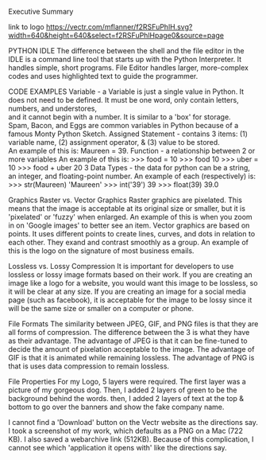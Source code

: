 Executive Summary

link to logo
https://vectr.com/mflanner/f2RSFuPhlH.svg?width=640&height=640&select=f2RSFuPhlHpage0&source=page


PYTHON IDLE
The difference between the shell and the file editor in the IDLE is a command line tool that starts up with the Python Interpreter.  It handles simple, short programs.  File Editor handles larger, more-complex codes and uses highlighted text to guide the programmer.  

CODE EXAMPLES
Variable - a Variable is just a single value in Python.  It does not need to be defined.  It must be one word, only contain letters, numbers, and understores,        
    and it cannot begin with a number. It is similar to a 'box' for storage.  
    Spam, Bacon, and Eggs are common variables in Python because of a famous Monty Python Sketch. 
Assigned Statement - contains 3 items: (1) variable name, (2) assignment operator, & (3) value to be stored.  
    An example of this is: Maureen = 39. 
Function - a relationship between 2 or more variables
    An example of this is: 
      >>> food = 10
      >>> food
      10
      >>> uber = 10
      >>> food + uber 
      20
3 Data Types - the data for python can be a string, an integer, and floating-point number.
    An example of each (respectively) is:
      >>> str(Maureen)
      'Maureen'
      >>> int('39')
      39
      >>> float(39)
      39.0


Graphics
Raster vs. Vector Graphics
Raster graphics are pixelated.  This means that the image is acceptable at its original size or smaller, but it is 'pixelated' or 'fuzzy' when enlarged.  An example of this is when you zoom in on 'Google images' to better see an item. 
Vector graphics are based on points.  It uses different points to create lines, curves, and dots in relation to each other.  They exand and contrast smoothly as a group.   An example of this is the logo on the signature of most business emails. 

Lossless vs. Lossy Compression
It is important for developers to use lossless or lossy image formats based on their work.  If you are creating an image like a logo for a website, you would want this image to be lossless, so it will be clear at any size.  If you are creating an image for a social media page (such as facebook), it is acceptable for the image to be lossy since it will be the same size or smaller on a computer or phone.  

File Formats
The similarity between JPEG, GIF, and PNG files is that they are all forms of compression.  The difference between the 3 is what they have as their advantage.  The advantage of JPEG is that it can be fine-tuned to decide the amount of pixelation acceptable to the image.  The advantage of GIF is that it is animated while remaining lossless.  The advantage of PNG is that is uses data compression to remain lossless. 

File Properties
For my Logo, 5 layers were required.  The first layer was a picture of my gorgeous dog. Then, I added 2 layers of green to be the background behind the words.  then, I added 2 layers of text at the top & bottom to go over the banners and show the fake company name. 

I cannot find a 'Download' button on the Vectr website as the directions say.  I took a screenshot of my work, which defaults as a PNG on a Mac (722 KB).  I also saved a webarchive link (512KB).  Because of this complication, I cannot see which 'application it opens with' like the directions say.   
